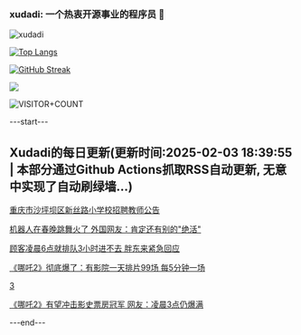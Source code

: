 ### xudadi: 一个热衷开源事业的程序员 👋

![xudadi](https://github-readme-stats-git-masterorgs-github-readme-stats-team.vercel.app/api?username=xudadi)

[![Top Langs](https://github-readme-stats.vercel.app/api/top-langs/?username=xudadi)](https://github.com/anuraghazra/github-readme-stats)

[![GitHub Streak](https://streak-stats.demolab.com?user=xudadi&locale=zh_Hans)](https://git.io/streak-stats)

![](https://raw.githubusercontent.com/xudadi/xudadi/main/assets/github-contribution-grid-snake.svg)

![VISITOR+COUNT](https://komarev.com/ghpvc/?username=xudadi&label=VISITOR+COUNT)


---start---

## Xudadi的每日更新(更新时间:2025-02-03 18:39:55 | 本部分通过Github Actions抓取RSS自动更新, 无意中实现了自动刷绿墙...)

[重庆市沙坪坝区新丝路小学校招聘教师公告](https://www.gongkaoleida.com/article/2277560)

[机器人在春晚跳舞火了 外国网友：肯定还有别的"绝活"](https://m.163.com/news/article/JNF9J8A8055040N3.html)

[顾客凌晨6点就排队3小时进不去 胖东来紧急回应](https://m.163.com/news/article/JNE7SMLE0512B07B.html)

[《哪吒2》彻底爆了：有影院一天排片99场 每5分钟一场](https://m.163.com/news/article/JNE1QACJ0512B07B.html)

[3](https://m.163.com/touch/news/sub/domestic)

[《哪吒2》有望冲击影史票房冠军 网友：凌晨3点仍爆满](https://m.163.com/news/article/JNE4F60O055040N3.html)

---end---
